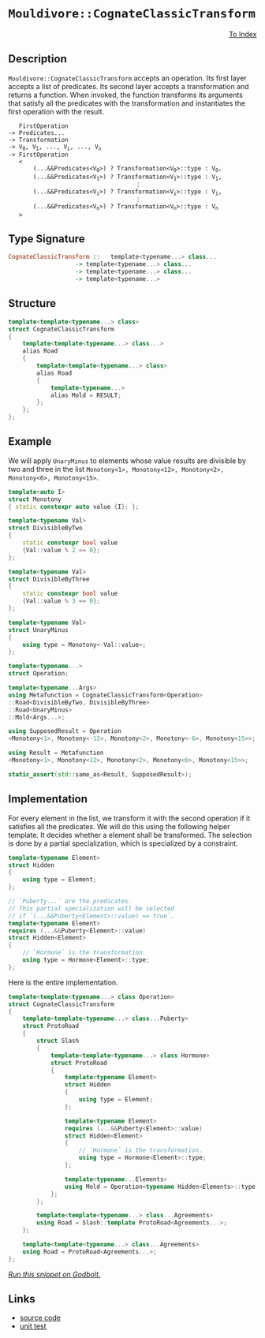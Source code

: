 <!-- Copyright 2024 Feng Mofan
SPDX-License-Identifier: Apache-2.0 -->

# `Mouldivore::CognateClassicTransform`

<p style='text-align: right;'><a href="../../../index.md#list-modifications-1">To Index</a></p>

## Description

`Mouldivore::CognateClassicTransform` accepts an operation.
Its first layer accepts a list of predicates.
Its second layer accepts a transformation and returns a function.
When invoked, the function transforms its arguments that satisfy all the predicates with the transformation and instantiates the first operation with the result.

<pre><code>   FirstOperation
-> Predicates...
-> Transformation
-> V<sub>0</sub>, V<sub>1</sub>, ..., V<sub>i</sub>, ..., V<sub>n</sub>
-> FirstOperation
   <
       (...&&Predicates&lt;V<sub>0</sub>&gt;) ? Transformation&lt;V<sub>0</sub>&gt;::type : V<sub>0</sub>,
       (...&&Predicates&lt;V<sub>1</sub>&gt;) ? Transformation&lt;V<sub>1</sub>&gt;::type : V<sub>1</sub>,
                                    &vellip;
       (...&&Predicates&lt;V<sub>i</sub>&gt;) ? Transformation&lt;V<sub>i</sub>&gt;::type : V<sub>i</sub>,
                                    &vellip;
       (...&&Predicates&lt;V<sub>n</sub>&gt;) ? Transformation&lt;V<sub>n</sub>&gt;::type : V<sub>n</sub>
   ></code></pre>

## Type Signature

```Haskell
CognateClassicTransform ::   template<typename...> class...
                   -> template<typename...> class...
                   -> template<typename...> class...
                   -> template<typename...>
```

## Structure

```C++
template<template<typename...> class>
struct CognateClassicTransform
{
    template<template<typename...> class...>
    alias Road
    {
        template<template<typename...> class>
        alias Road
        {
            template<typename...>
            alias Mold = RESULT;
        };
    };
};
```

## Example

We will apply `UnaryMinus` to elements whose value results are divisible by two and three in the list `Monotony<1>, Monotony<12>, Monotony<2>, Monotony<6>, Monotony<15>`.

```C++
template<auto I>
struct Monotony
{ static constexpr auto value {I}; };

template<typename Val>
struct DivisibleByTwo
{
    static constexpr bool value
    {Val::value % 2 == 0};
};

template<typename Val>
struct DivisibleByThree
{
    static constexpr bool value
    {Val::value % 3 == 0};
};

template<typename Val>
struct UnaryMinus
{
    using type = Monotony<-Val::value>;
};

template<typename...>
struct Operation;

template<typename...Args>
using Metafunction = CognateClassicTransform<Operation>
::Road<DivisibleByTwo, DivisibleByThree>
::Road<UnaryMinus>
::Mold<Args...>;

using SupposedResult = Operation
<Monotony<1>, Monotony<-12>, Monotony<2>, Monotony<-6>, Monotony<15>>;

using Result = Metafunction
<Monotony<1>, Monotony<12>, Monotony<2>, Monotony<6>, Monotony<15>>;

static_assert(std::same_as<Result, SupposedResult>);
```

## Implementation

For every element in the list, we transform it with the second operation if it satisfies all the predicates.
We will do this using the following helper template.
It decides whether a element shall be transformed.
The selection is done by a partial specialization, which is specialized by a constraint.

```C++
template<typename Element>
struct Hidden 
{
    using type = Element;
};

// `Puberty...` are the predicates.
// This partial specialization will be selected
// if `(...&&Puberty<Element>::value) == true`.
template<typename Element>
requires (...&&Puberty<Element>::value)
struct Hidden<Element>
{
    // `Hormone` is the transformation.
    using type = Hormone<Element>::type;
};
```

Here is the entire implementation.

```C++
template<template<typename...> class Operation>
struct CognateClassicTransform
{
    template<template<typename...> class...Puberty>
    struct ProtoRoad
    {
        struct Slash
        {
            template<template<typename...> class Hormone>
            struct ProtoRoad
            {
                template<typename Element>
                struct Hidden 
                {
                    using type = Element;
                };

                template<typename Element>
                requires (...&&Puberty<Element>::value)
                struct Hidden<Element>
                {
                    // `Hormone` is the transformation.
                    using type = Hormone<Element>::type;
                };

                template<typename...Elements>
                using Mold = Operation<typename Hidden<Elements>::type...>;
            };
        };

        template<template<typename...> class...Agreements>
        using Road = Slash::template ProtoRoad<Agreements...>;
    };

    template<template<typename...> class...Agreements>
    using Road = ProtoRoad<Agreements...>;
};
```

[*Run this snippet on Godbolt.*](https://godbolt.org/#z:OYLghAFBqd5QCxAYwPYBMCmBRdBLAF1QCcAaPECAMzwBtMA7AQwFtMQByARg9KtQYEAysib0QXACx8BBAKoBnTAAUAHpwAMvAFYTStJg1DIApACYAQuYukl9ZATwDKjdAGFUtAK4sGIMwCcpK4AMngMmAByPgBGmMQSGqQADqgKhE4MHt6%2B/kGp6Y4CYRHRLHEJXEl2mA6ZQgRMxATZPn6Btpj2RQwNTQQlUbHxibaNza25HQrjA%2BFD5SNVAJS2qF7EyOwcBJgsyQa7JgDMbrv7h5gnZwCeyYysmAB0LyfYANTIBgoK7wDy92ITB6bxMGgAgjNiF4HO8PMBmLs3N90sgACpAhgKfjEFhg8EmADsVgh7zJ73OB2BV1OlMu1wIdwebBeTzenxRrOUXgqjNBpPJUJhBHeymIqCIACVUEx0Pjye8iSTwQqFULYUJvgh5aqyUqdbqFXTqQy9lSjrSmcwWa9jh8vkwfu8ABIkFgCGnYA2GsnqkViiWoaWy70%2B/UCn2640W273a2Yd7YehsQT8lWR3V%2Bl14dBYBiKiMZ8nh9NFw1edJGClMxXHAAiieTjAIJ2VZYVRLrrfxoaL0ZpseZCaTe2bafb5OImAAjl48FPfhBWeYAGyr7m8m7XEcplt2kAgABuYi8mGWvYzWedObz26bqbtF8jJYnuoA9G/FSuNK7cR6TN%2B7x4L8BAIAmBCYtibrApkbKFq%2B7wVuEwDVvctYNr%2B7oRHeo4PtgB6Mvc3bwUWnbEQSJEZv2DJWo8rI7s2Cjjq%2BSFVgAsp46Dof8gIwQINFxo82a5owOG7kx%2B4gIRzy2l6xxtqRhJdvJT5kSpEJPtRtJmvSlqCTabJ2hyjoKKy4LAFOuEEBJXqUYhlYocGXEnA2mqOkgUk6dSorilKMpyqc5mWeJy6PuppaKkp5HelpZxeTG0nxqF9qci8QWYFZNneqxjn%2BdxAZ%2BSGgUWRlIWydFUXhfib4AFR1fVDWNW%2B1UNe8aKYDMvwNc1EK1Y1/X1T1FEEmYxzhF8XhYLWbheI4tCEFuj4aRCsVMLNqDvAAkmmWYcQwgYMFuGnEu8MwwcgnwCDMmCqMkxDvGtRDvMe3gJkq22VRYkXKcqLX1e8dZ4IewF4DE9AWDcaIAO4bd1%2BKxYlQkAGpiDtEHCgDQMg2DmAQ9DqA9sS3pnY4F1oFiuy3fdMSoJ4z0nlchZKijtAHi9p6KmYACs7xmOhLnvBoam/Z9Pa9a1gPA%2BkON4wglnvHDK3xQOiNsO8LNo9CsKS9j4OQ3LGWEwpvqNKTl0Uzdd3vDTdPs4zEXM2IbMM5zPPHPz9aC8LhM/WL4J9XV7xyMwxA3Gx4QVgrg3w8rAlDurqNLZC6OwsHTRhxHTHHcb9nIahb2e3tB2LW4AC0LPO69oJVaLy3%2B612CqKwBwJor4II7RBmaxjALxHxDDRUrFwmnpQ5mcQwBZRCOXvGxmCNFQXgMHUAjcfCiKYMiJl4OikE4nipy90CIJJweTnXDr0t6/jpCY1LoPXwbnr4mf/nXGnofhwwFZpgeHG0AFNw4IJ6mXKlVaeDl3hCC8MkAomB0CSg6l4WgIoBZH37j2U4RciCHWuFwN4t9sECBLqXLgZgCGzwEMXa45C7SEKoTgkha46GUP2owvBXNq5yV%2BhAvOiCFDINQYXeeTBF7LxBBpLBDDiF4IoUQ3BpwyFyOkQotwtDsD0LYTI04zCNGsOoYozhYVuF%2BxJjvAA%2BiZeIBAIAzHQAeBQjxLESTcPwwRt9oGwLSPAtxKC3jnnkhwVYrMOBc14H4DgWhSCoE4G4aw1hTrrE2G9UaPBSAEE0EE1YABrEAXMzBPEJGYSQAAOEpXMNABHyRoFcJTjj6E4JIXgLBEhJAiVEmJHBeAKBAEkDJkSgmkDgLAGAiAQDrAIMkWa5BKBoH2HQeIkRHicFUCUlcpcVySHeMAZAF0pBPDMLweBhASA5j0PwQQIgxDsCkDIQQigVDqAGaQXQXBSBQyBMkTgPBgmcDCaQdpvBOl/FmlMkUqAqDvFWeszZ2zdnvH2XzCAHh5n0HuuYY4XBli8H6VoVYEAkBzOSAssgFAIBEpJSAYAUgzB8DoLsYgPSIAxEyaQGI4R07fN4OykONw/gxG0LUfpaS5m7j%2BAwWgNxWVYBiF4YAbgxC0B6dwXgWAWCGGAOIZ5%2BApx1EPB1VlN1aizW2Gk8IuwQlRPmjEIEocPBYFZRBPALSVWkH1cQGmSg6x7A1fNIwmTVhUAMJPJGeBMBQ17hEtJFzhCiHELcmNDy1CstefoDVKB4mWH0KDHpkBVioGSD0ZVpc7EuVMJYawZgOnuuIDmA1ebOjdEyC4Bg7hPBtD0KEeYZQKh6AKBkAQkw/BvP7T0QYPaliNqFfUWYQ69A1BXr0WY47hiVDGP0OdbyzrNBXYsSoqwFBJK2BIX5oTwmss6VCtZGytk7L2ZIA57wIC4BOei1J2L0kBtWGBWUIwIA5JAJIY4TwAjHEJJIDQkhinfg0FzFcQQQlNNIC0zFTwVxcFqQEEpGGuaSC4FzUDK4AUXs4N03pn6Bn4tGQS8ZoLplkopWipZbBOBNBYIeQkpcmDGSrFwAITwuBPCiccogtb7FvJjVc%2BN0hE1KGTc83QtKPlMC%2BSq09/zAXRM4CCyZs13gQoeriDjXGeMoT4wJoTT6UXErRZzY4ZgP24sGTRxj8QZnktQKikYbHjMOiMHxqodKUHxCZSy55PLOWuoi6HflgqHBctIKK5s4rJXSswLK%2BVirlVpLVb67YUSdXTv1cq4TqhjW7AS%2BarorLrW2puPa/LOLa0urSe6z1mBvXqqMH60AlG%2BDBoUKG8NkaEuSbjTcmTsgk1PKiYptN/ry1WCzda3N/7omFsyMW0t9ZFuVurfEMT9a1sLp6C2ttORh3BFbbu3tI60gDqyO23Id3CiZBu5Ok7M6N1Pcu59gQfQd3dtXfO2dP2Qf9He/utYGxj1YoaWe4jzzL0%2Bc49xvzZn%2BOCY0E%2Bl9om7NYpxV%2B0gP6sAJDW4h5pIBjj8cg4SAjhJCTHCg5ITZbzNOdLI30gNQzqNIAmWC9zrniDMe2Gx2FLAFCHguoeczlwZhHPwKJs5EnZBSYm3c%2BQcmZs6Cp%2B8z5XL1PnqR9puj4LIVi62RLqXz1ZfUhmFZzzNn4h2eOI57nLnHcksF57tFR5kCwPMTLgI5i5cEEsbiTZQWGWhdZdFqVUWOUxYFUKhLSXBApfjwV9LcqFW0CVQl3L3XGukEK3qg1zyjXIBNZVwQ1Xnm1fTg1x1zWEtte8Z131yFudBqYCGsNEa4yjdV%2BNiQk37la5TbrgwC3M02BW/AfNG2rqcDfHYjNFbLBVqBTWutq2D1dGnc4CArhN1XfQJDvt92ein9HW9oHe750H8XQDloYOt1P56C/i/W7QcXfB4D0oYHOHQ9GHG5Q3RHDpTgQzFgcXSXaXW3XYe3Z9RXEgfHN3Sjb9TAX9MnU9JDFpQIJ4Y4Y4LmCpPDDQDQIgwkWpCAoFUjWwcjJzZYADSQQkA5OnLgKQAIWnUDLgQkeHY4I3SArpCjPFU9Q5GgrTYQxg1Yd1dIZwSQIAA%3D)

## Links

- [source code](../../../../conceptrodon/descend/mouldivore/cognate_classic_transform.hpp)
- [unit test](../../../../tests/unit/metafunctions/mouldivore/cognate_classic_transform.test.hpp)

